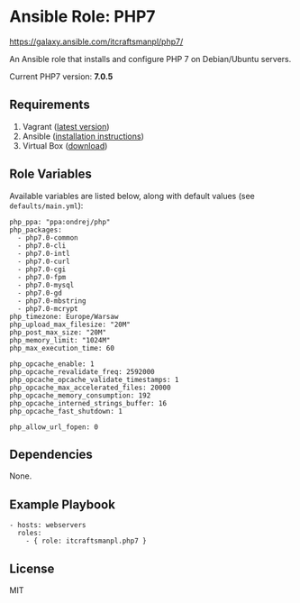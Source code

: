 # Ansible Role: PHP7

https://galaxy.ansible.com/itcraftsmanpl/php7/

An Ansible role that installs and configure PHP 7 on Debian/Ubuntu servers.

Current PHP7 version: **7.0.5**

## Requirements

1. Vagrant ([latest version](https://www.vagrantup.com/downloads.html))
2. Ansible ([installation instructions](http://docs.ansible.com/intro_installation.html))
3. Virtual Box ([download](https://www.virtualbox.org/wiki/Downloads))

## Role Variables

Available variables are listed below, along with default values (see `defaults/main.yml`):

    php_ppa: "ppa:ondrej/php"
    php_packages:
      - php7.0-common
      - php7.0-cli
      - php7.0-intl
      - php7.0-curl
      - php7.0-cgi
      - php7.0-fpm
      - php7.0-mysql
      - php7.0-gd
      - php7.0-mbstring
      - php7.0-mcrypt
    php_timezone: Europe/Warsaw
    php_upload_max_filesize: "20M"
    php_post_max_size: "20M"
    php_memory_limit: "1024M"
    php_max_execution_time: 60

    php_opcache_enable: 1
    php_opcache_revalidate_freq: 2592000
    php_opcache_opcache_validate_timestamps: 1
    php_opcache_max_accelerated_files: 20000
    php_opcache_memory_consumption: 192
    php_opcache_interned_strings_buffer: 16
    php_opcache_fast_shutdown: 1

    php_allow_url_fopen: 0

## Dependencies

None.

## Example Playbook

    - hosts: webservers
      roles:
        - { role: itcraftsmanpl.php7 }

## License

MIT
